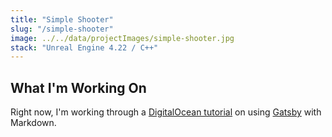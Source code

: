 ```yaml
---
title: "Simple Shooter"
slug: "/simple-shooter"
image: ../../data/projectImages/simple-shooter.jpg
stack: "Unreal Engine 4.22 / C++" 
---
```


## What I'm Working On

Right now, I'm working through a [DigitalOcean tutorial](https://www.digitalocean.com/community/tutorials) on using [Gatsby](https://www.gatsbyjs.com/) with Markdown.